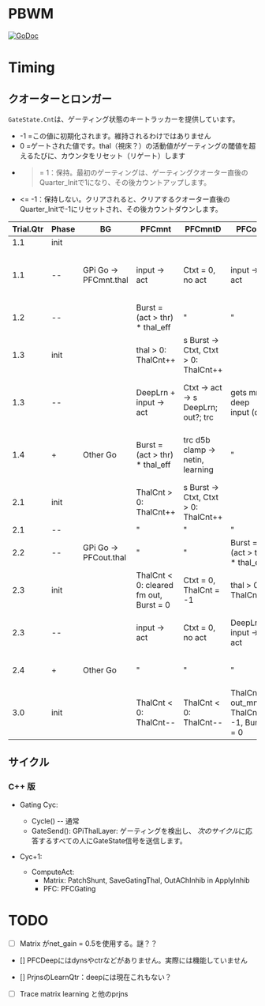 # PBWM

[![GoDoc](https://godoc.org/github.com/emer/leabra/pbwm?status.svg)](https://godoc.org/github.com/emer/leabra/pbwm)

# Timing

## クオーターとロンガー

`GateState.Cnt`は、ゲーティング状態のキートラッカーを提供しています。

- -1 =この値に初期化されます。維持されるわけではありません
- 0 =ゲートされた値です。thal（視床？）の活動値がゲーティングの閾値を超えるたびに、カウンタをリセット（リゲート）します
- > = 1：保持。最初のゲーティングは、ゲーティングクオーター直後のQuarter_Initで1になり、その後カウントアップします。
- <= -1：保持しない。クリアされると、クリアするクオーター直後のQuarter_Initで-1にリセットされ、その後カウントダウンします。

Trial.Qtr | Phase | BG | PFCmnt | PFCmntD | PFCout | PFCoutD | Notes                       a
--- | --- | --- | --- | --- | --- | --- | ---
1.1 | init |  |  |  |  |  | 
1.1 | -- | GPi Go -> PFCmnt.thal | input -> act | Ctxt = 0, no act | input -> act | Ctxt = 0, no act | cortico-cortical super only, gate mid-quarter
1.2 | -- |  | Burst = (act > thr) * thal_eff | " | " | " | mnt super d5b gets gating signal
1.3 | init |  | thal > 0: ThalCnt++ | s Burst -> Ctxt, Ctxt > 0: ThalCnt++ |  | " | mnt deep gets d5b gated "context"
1.3 | -- |  | DeepLrn + input -> act | Ctxt -> act -> s DeepLrn; out?; trc | gets mnt deep input (opt) | " | mnt continues w/ no out gating, out gets primed
1.4 | + | Other Go | Burst = (act > thr) * thal_eff | trc d5b clamp -> netin, learning | " | " | TRC auto-encoder learning for mnt, via deep
2.1 | init |  | ThalCnt > 0: ThalCnt++ | s Burst -> Ctxt, Ctxt > 0: ThalCnt++ |  | " | mnt continues
2.1 | -- |  | " | " | " | " | 
2.2 | -- | GPi Go -> PFCout.thal | " | " | Burst = (act > thr) * thal_eff | " | out super d5b gets gating signal
2.3 | init |  | ThalCnt < 0: cleared fm out, Burst = 0 | Ctxt = 0, ThalCnt = -1 | thal > 0: ThalCnt++ | s Burst -> Ctxt, Ctxt > 0: ThalCnt++ | out deep gets d5b gating
2.3 | -- |  | input -> act | Ctxt = 0, no act | DeepLrn + input -> act | Ctxt -> act -> s DeepLrn; output; trc | out gating takes effect, driving actual output
2.4 | + | Other Go | " | " | " | " | continued output driving
3.0 | init |  | ThalCnt < 0: ThalCnt-- | ThalCnt < 0: ThalCnt-- | ThalCnt > out_mnt: ThalCnt = -1, Burst = 0 | Ctxt = 0: ThalCnt = -1 | out gating cleared automatically after 1 trial

## サイクル

### C++ 版

- Gating Cyc:

    - Cycle() -- 通常
    - GateSend(): GPiThalLayer: ゲーティングを検出し、 *次のサイクル*に応答するすべての人にGateState信号を送信します。

- Cyc+1:

    - ComputeAct:
        - Matrix: PatchShunt, SaveGatingThal, OutAChInhib in ApplyInhib
        - PFC:    PFCGating

# TODO

- [ ] Matrix がnet_gain = 0.5を使用する。謎？？

- [] PFCDeepにはdynsやctrなどがありません。実際には機能していません

- [] PrjnsのLearnQtr：deepには現在これもない？

- [ ] Trace matrix learning と他のprjns
